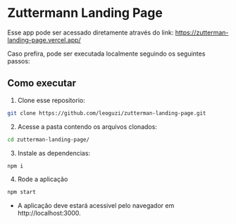 # Zuttermann Landing Page

Esse app pode ser acessado diretamente através do link: https://zutterman-landing-page.vercel.app/

Caso prefira, pode ser executada localmente seguindo os seguintes passos:

## Como executar

1. Clone esse repositorio:

```bash
git clone https://github.com/leoguzi/zutterman-landing-page.git
```

2. Acesse a pasta contendo os arquivos clonados:

```bash
cd zutterman-landing-page/
```

3. Instale as dependencias:

```bash
npm i
```

4. Rode a aplicação

```bash
npm start
```

- A aplicação deve estará acessivel pelo navegador em http://localhost:3000.
